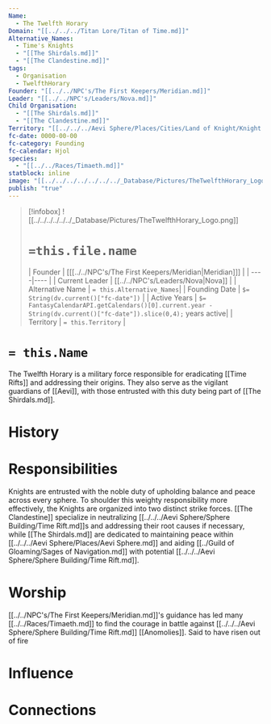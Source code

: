 ```yaml
---
Name:
  - The Twelfth Horary
Domain: "[[../../../Titan Lore/Titan of Time.md]]"
Alternative_Names:
  - Time's Knights
  - "[[The Shirdals.md]]"
  - "[[The Clandestine.md]]"
tags:
  - Organisation
  - TwelfthHorary
Founder: "[[../../NPC's/The First Keepers/Meridian.md]]"
Leader: "[[../../NPC's/Leaders/Nova.md]]"
Child Organisation:
  - "[[The Shirdals.md]]"
  - "[[The Clandestine.md]]"
Territory: "[[../../../Aevi Sphere/Places/Cities/Land of Knight/Knight Island.md]]"
fc-date: 0000-00-00
fc-category: Founding
fc-calendar: Hjol
species:
  - "[[../../Races/Timaeth.md]]"
statblock: inline
image: "[[../../../../../../../_Database/Pictures/TheTwelfthHorary_Logo.png]]"
publish: "true"
---
```

> [!infobox]
> ![[../../../../../../_Database/Pictures/TheTwelfthHorary_Logo.png]]
> # `=this.file.name`
> | Founder | [[[../../NPC's/The First Keepers/Meridian|Meridian]]] |
> | ----|---- |
> | Current Leader | [[../../NPC's/Leaders/Nova|Nova]] |
> | Alternative Name | `= this.Alternative_Names`|
> | Founding Date | `$= String(dv.current()["fc-date"])` |
> | Active Years | `$= FantasyCalendarAPI.getCalendars()[0].current.year - String(dv.current()["fc-date"]).slice(0,4);` years active|
> | Territory | `= this.Territory` |
# `= this.Name`

The Twelfth Horary is a military force responsible for eradicating [[Time Rifts]] and addressing their origins. They also serve as the vigilant guardians of [[Aevi]], with those entrusted with this duty being part of [[The Shirdals.md]].
# History
# Responsibilities 

Knights are entrusted with the noble duty of upholding balance and peace across every sphere. To shoulder this weighty responsibility more effectively, the Knights are organized into two distinct strike forces. [[The Clandestine]] specialize in neutralizing [[../../../Aevi Sphere/Sphere Building/Time Rift.md]]s and addressing their root causes if necessary, while [[The Shirdals.md]] are dedicated to maintaining peace within [[../../../Aevi Sphere/Places/Aevi Sphere.md]] and aiding [[../Guild of Gloaming/Sages of Navigation.md]] with potential [[../../../Aevi Sphere/Sphere Building/Time Rift.md]].
# Worship

[[../../NPC's/The First Keepers/Meridian.md]]'s guidance has led many [[../../Races/Timaeth.md]] to find the courage in battle against  [[../../../Aevi Sphere/Sphere Building/Time Rift.md]] [[Anomolies]]. Said to have risen out of fire
# Influence
# Connections


